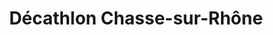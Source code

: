---
title: "Décathlon Chasse-sur-Rhône"
url: /chasse-sur-rhone/decathlon-chasse-sur-rhone/
shop: sports
---